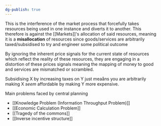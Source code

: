 ```yaml
---
dg-publish: true
---
```

This is the interference of the market process that forcefully takes resources being used in one instance and diverts it to another.
This therefore is against the [[Markets]]'s allocation of said resources, meaning it is a **misallocation** 
of resources since goods/services are arbitrarily taxed/subsidised to try and engineer some political outcome

By ignoring the inherent price signals for the current state of resources which reflect the reality of these resources, they are engaging in a distortion of these prices signals meaning the mapping of money to good and services are mismatched or scrambled.

Subsidising X by increasing taxes on Y just meaåns you are arbitrarily making X _seem_ affordable by making Y more expensive.

Main problems faced by central planning
- [[Knowledge Problem (Information Throughput Problem)]]
- [[Economic Calculation Problem]]
- [[Tragedy of the commons]]
- [[Inverse incentive structure]]
